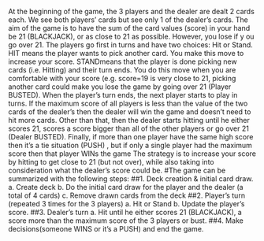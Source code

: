    At the beginning of the game, the 3 players and the dealer are dealt 2 cards each. We see both players’
cards but see only 1 of the dealer’s cards. The aim of the game is to have the sum of the card values
(score) in your hand be 21 (BLACKJACK), or as close to 21 as possible. However, you lose if y ou go
over 21.
The players go first in turns and have two choices: Hit or Stand. HIT means the player wants to pick
another card. You make this move to increase your score. STANDmeans that the player is done picking
new cards (i.e. Hitting) and their turn ends. You do this move when you are comfortable with your score
(e.g. score=19 is very close to 21, picking another card could make you lose the game by going over 21
(Player BUSTED).
When the player’s turn ends, the next player starts to play in turns. If the maximum score of all players is
less than the value of the two cards of the dealer’s then the dealer will win the game and doesn’t need to
hit more cards. Other than that, then the dealer starts hitting until he either scores 21, scores a score bigger
than all of the other players or go over 21 (Dealer BUSTED).
Finally, if more than one player have the same high score then it’s a tie situation (PUSH) , but if only a
single player had the maximum score then that player WINs the game
The strategy is to increase your score by hitting to get close to 21 (but not over), while also taking into
consideration what the dealer’s score could be.
#The game can be summarized with the following steps:
##1. Deck creation & initial card draw.
a. Create deck
b. Do the initial card draw for the player and the dealer (a total of 4 cards)
c. Remove drawn cards from the deck
##2. Player’s turn (repeated 3 times for the 3 players)
a. Hit or Stand
b. Update the player’s score.
##3. Dealer’s turn
a. Hit until he either scores 21 (BLACKJACK), a score more than the maximum score of the 3 players
or bust.
##4. Make decisions(someone WINS or it’s a PUSH) and end the game.
